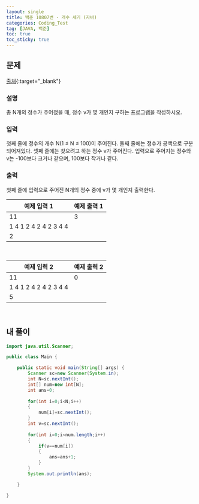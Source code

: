 ```yaml
---
layout: single
title: 백준 10807번 - 개수 세기 (자바)
categories: Coding_Test
tag: [JAVA, 백준]
toc: true
toc_sticky: true
---
```


## 문제
[출처](https://www.acmicpc.net/problem/10807){:target="_blank"}
### 설명
총 N개의 정수가 주어졌을 때, 정수 v가 몇 개인지 구하는 프로그램을 작성하시오.

### 입력
첫째 줄에 정수의 개수 N(1 ≤ N ≤ 100)이 주어진다. 둘째 줄에는 정수가 공백으로 구분되어져있다. 셋째 줄에는 찾으려고 하는 정수 v가 주어진다. 입력으로 주어지는 정수와 v는 -100보다 크거나 같으며, 100보다 작거나 같다.

### 출력
첫째 줄에 입력으로 주어진 N개의 정수 중에 v가 몇 개인지 출력한다.

예제 입력 1|예제 출력 1
---|---
11|3
1 4 1 2 4 2 4 2 3 4 4| 
2| 

<br/>

예제 입력 2|예제 출력 2
---|---
11|0
1 4 1 2 4 2 4 2 3 4 4| 
5| 

<br/>

## 내 풀이
```java
import java.util.Scanner;

public class Main {

	public static void main(String[] args) {
		Scanner sc=new Scanner(System.in);
		int N=sc.nextInt();
		int[] num=new int[N];
		int ans=0;
		
		for(int i=0;i<N;i++)
		{
			num[i]=sc.nextInt();
		}
		int v=sc.nextInt();
		
		for(int i=0;i<num.length;i++)
		{
			if(v==num[i])
			{
				ans=ans+1;
			}
		}
		System.out.println(ans);

	}

}
```